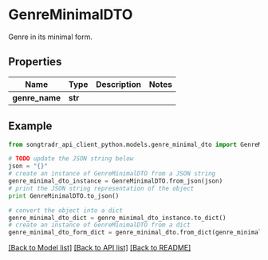 # GenreMinimalDTO

Genre in its minimal form.

## Properties
Name | Type | Description | Notes
------------ | ------------- | ------------- | -------------
**genre_name** | **str** |  | 

## Example

```python
from songtradr_api_client_python.models.genre_minimal_dto import GenreMinimalDTO

# TODO update the JSON string below
json = "{}"
# create an instance of GenreMinimalDTO from a JSON string
genre_minimal_dto_instance = GenreMinimalDTO.from_json(json)
# print the JSON string representation of the object
print GenreMinimalDTO.to_json()

# convert the object into a dict
genre_minimal_dto_dict = genre_minimal_dto_instance.to_dict()
# create an instance of GenreMinimalDTO from a dict
genre_minimal_dto_form_dict = genre_minimal_dto.from_dict(genre_minimal_dto_dict)
```
[[Back to Model list]](../README.md#documentation-for-models) [[Back to API list]](../README.md#documentation-for-api-endpoints) [[Back to README]](../README.md)


